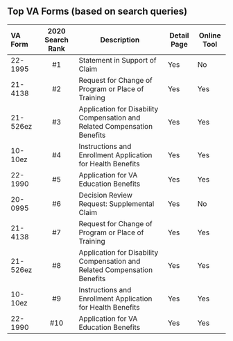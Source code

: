 ## Top VA Forms (based on search queries)

| VA Form | 2020 Search Rank | Description | Detail Page | Online Tool |
|:--|:--:|--|--|--|
| 22-1995 | #1 | Statement in Support of Claim  | Yes | No |
| 21-4138 | #2 | Request for Change of Program or Place of Training  | Yes | Yes |
| 21-526ez| #3 | Application for Disability Compensation and Related Compensation Benefits  | Yes | Yes |
| 10-10ez | #4 | Instructions and Enrollment Application for Health Benefits | Yes | Yes |
| 22-1990 | #5 | Application for VA Education Benefits  | Yes | Yes |
| 20-0995 | #6 | Decision Review Request: Supplemental Claim| Yes | No |
| 21-4138 | #7 | Request for Change of Program or Place of Training  | Yes | Yes |
| 21-526ez| #8 | Application for Disability Compensation and Related Compensation Benefits  | Yes | Yes |
| 10-10ez | #9 | Instructions and Enrollment Application for Health Benefits | Yes | Yes |
| 22-1990 | #10 | Application for VA Education Benefits  | Yes | Yes |
